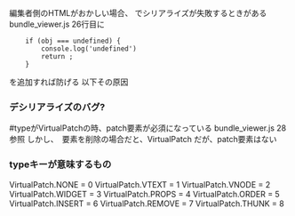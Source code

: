 編集者側のHTMLがおかしい場合、
でシリアライズが失敗するときがある
bundle_viewer.js 26行目に
```
    if (obj === undefined) {
        console.log('undefined')
        return ;
    }
```
を追加すれば防げる
以下その原因
### デシリアライズのバグ?
#typeがVirtualPatchの時、patch要素が必須になっている bundle_viewer.js 28参照
しかし、　要素を削除の場合だと、VirtualPatch だが、patch要素はない



### typeキーが意味するもの
VirtualPatch.NONE = 0
VirtualPatch.VTEXT = 1
VirtualPatch.VNODE = 2
VirtualPatch.WIDGET = 3
VirtualPatch.PROPS = 4
VirtualPatch.ORDER = 5
VirtualPatch.INSERT = 6
VirtualPatch.REMOVE = 7
VirtualPatch.THUNK = 8
